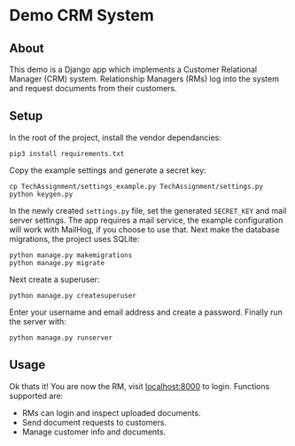 # Demo CRM System

## About
This demo is a Django app which implements a Customer Relational Manager (CRM) system. Relationship Managers (RMs) log into the system and request documents from their customers.

## Setup
In the root of the project, install the vendor dependancies:
``` 
pip3 install requirements.txt
```
Copy the example settings and generate a secret key:
```
cp TechAssignment/settings_example.py TechAssignment/settings.py
python keygen.py
```
In the newly created `settings.py` file, set the generated `SECRET_KEY` and mail server settings. The app requires a mail service, the example configuration will work with MailHog, if you choose to use that.
Next make the database migrations, the project uses SQLite:
```
python manage.py makemigrations
python manage.py migrate
```
Next create a superuser:
```
python manage.py createsuperuser
```
Enter your username and email address and create a password.
Finally run the server with:
```
python manage.py runserver
```

## Usage
Ok thats it! You are now the RM, visit [localhost:8000](http://localhost:8000) to login. Functions supported are:
- RMs can login and inspect uploaded documents.
- Send document requests to customers.
- Manage customer info and documents.
